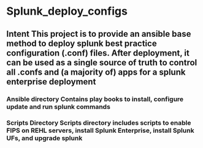 <h1> Splunk_deploy_configs </>

<h2> Intent </>

<body> This project is to provide an ansible base method to deploy splunk best practice configuration (.conf) files.  After deployment, it can be used as a single source of truth to control all .confs and (a majority of) apps for a splunk enterprise deployment </>

<h3> Ansible directory </>

<body> Contains play books to install, configure update and run splunk commands </>

<h3> Scripts Directory </>

<body> Scripts directory includes scripts to enable FIPS on REHL servers, install Splunk Enterprise, install Splunk UFs, and upgrade splunk </>

